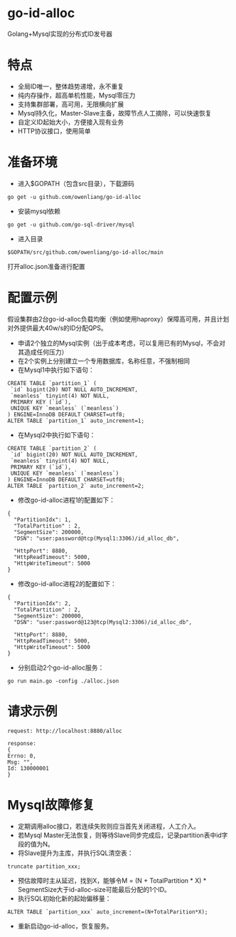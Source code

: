 # go-id-alloc
Golang+Mysql实现的分布式ID发号器

# 特点
* 全局ID唯一，整体趋势递增，永不重复
* 纯内存操作，超高单机性能，Mysql零压力
* 支持集群部署，高可用，无限横向扩展
* Mysql持久化，Master-Slave主备，故障节点人工摘除，可以快速恢复
* 自定义ID起始大小，方便接入现有业务
* HTTP协议接口，使用简单

# 准备环境
* 进入$GOPATH（包含src目录），下载源码
```
go get -u github.com/owenliang/go-id-alloc
```
* 安装mysql依赖
```
go get -u github.com/go-sql-driver/mysql
```
* 进入目录
```
$GOPATH/src/github.com/owenliang/go-id-alloc/main
```
打开alloc.json准备进行配置

# 配置示例
假设集群由2台go-id-alloc负载均衡（例如使用haproxy）保障高可用，并且计划对外提供最大40w/s的ID分配QPS。
* 申请2个独立的Mysql实例（出于成本考虑，可以复用已有的Mysql，不会对其造成任何压力）
* 在2个实例上分别建立一个专用数据库，名称任意，不强制相同
* 在Mysql1中执行如下语句：
```
CREATE TABLE `partition_1` (
 `id` bigint(20) NOT NULL AUTO_INCREMENT,
 `meanless` tinyint(4) NOT NULL,
 PRIMARY KEY (`id`),
 UNIQUE KEY `meanless` (`meanless`)
) ENGINE=InnoDB DEFAULT CHARSET=utf8;
ALTER TABLE `partition_1` auto_increment=1;
```
* 在Mysql2中执行如下语句：
```
CREATE TABLE `partition_2` (
 `id` bigint(20) NOT NULL AUTO_INCREMENT,
 `meanless` tinyint(4) NOT NULL,
 PRIMARY KEY (`id`),
 UNIQUE KEY `meanless` (`meanless`)
) ENGINE=InnoDB DEFAULT CHARSET=utf8;
ALTER TABLE `partition_2` auto_increment=2;
```
* 修改go-id-alloc进程1的配置如下：
```
{
  "PartitionIdx": 1,
  "TotalPartition" : 2,
  "SegmentSize": 200000,
  "DSN": "user:password@tcp(Mysql1:3306)/id_alloc_db",

  "HttpPort": 8880,
  "HttpReadTimeout": 5000,
  "HttpWriteTimeout": 5000
}
```
* 修改go-id-alloc进程2的配置如下：
```
{
  "PartitionIdx": 2,
  "TotalPartition" : 2,
  "SegmentSize": 200000,
  "DSN": "user:password@123@tcp(Mysql2:3306)/id_alloc_db",

  "HttpPort": 8880,
  "HttpReadTimeout": 5000,
  "HttpWriteTimeout": 5000
}
```
* 分别启动2个go-id-alloc服务：
```
go run main.go -config ./alloc.json
```

# 请求示例
```
request: http://localhost:8880/alloc

response:
{
Errno: 0,
Msg: "",
Id: 130000001
}
```

# Mysql故障修复

* 定期调用alloc接口，若连续失败则应当首先关闭进程，人工介入。
* 若Mysql Master无法恢复，则等待Slave同步完成后，记录partition表中id字段的值为N。
* 将Slave提升为主库，并执行SQL清空表：
```
truncate partition_xxx;
```
* 预估故障时主从延迟，找到X，能够令M = (N + TotalPartition * X) * SegmentSize大于id-alloc-size可能最后分配的1个ID。
* 执行SQL初始化新的起始偏移量：
```
ALTER TABLE `partition_xxx` auto_increment=(N+TotalParition*X);
```
* 重新启动go-id-alloc，恢复服务。

